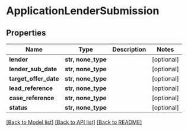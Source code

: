# ApplicationLenderSubmission


## Properties
Name | Type | Description | Notes
------------ | ------------- | ------------- | -------------
**lender** | **str, none_type** |  | [optional] 
**lender_sub_date** | **str, none_type** |  | [optional] 
**target_offer_date** | **str, none_type** |  | [optional] 
**lead_reference** | **str, none_type** |  | [optional] 
**case_reference** | **str, none_type** |  | [optional] 
**status** | **str, none_type** |  | [optional] 

[[Back to Model list]](../README.md#documentation-for-models) [[Back to API list]](../README.md#documentation-for-api-endpoints) [[Back to README]](../README.md)


